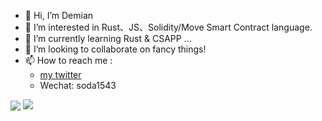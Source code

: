 - 👋 Hi, I’m Demian
- 👀 I’m interested in Rust、JS、Solidity/Move Smart Contract language.
- 🌱 I’m currently learning Rust & CSAPP ...
- 💞️ I’m looking to collaborate on fancy things!
- 📫 How to reach me :
  - [my twitter](https://twitter.com/demian70)
  - Wechat: soda1543

<p>
<img align="center" src="https://github-readme-stats.vercel.app/api?username=Demian101&show_icons=true&hide_title=true&hide_rank=true&hide=issues&count_private=false&disable_animations=true"/>
  
<img align="top" src="https://github-readme-stats.vercel.app/api/top-langs/?username=Demian101&layout=compact&langs_count=3&hide=javascript,html,css"/>
</p>


<!---
Demian101/Demian101 is a ✨ special ✨ repository because its `README.md` (this file) appears on your GitHub profile.
You can click the Preview link to take a look at your changes.
--->
